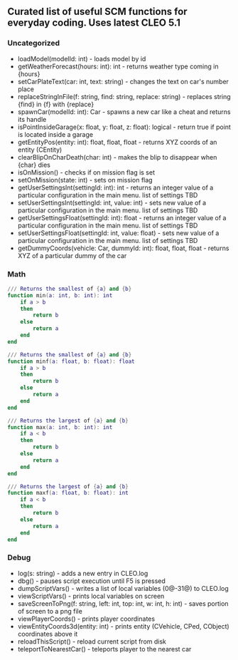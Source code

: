 ## Curated list of useful SCM functions for everyday coding. Uses latest CLEO 5.1


### Uncategorized

* loadModel(modelId: int) - loads model by id
* getWeatherForecast(hours: int): int - returns weather type coming in {hours}
* setCarPlateText(car: int, text: string) - changes the text on car's number place
* replaceStringInFile(f: string, find: string, replace: string) - replaces string {find} in {f} with {replace}
* spawnCar(modelId: int): Car - spawns a new car like a cheat and returns its handle
* isPointInsideGarage(x: float, y: float, z: float): logical - return true if point is located inside a garage
* getEntityPos(entity: int): float, float, float - returns XYZ coords of an entity (CEntity)
* clearBlipOnCharDeath(char: int) - makes the blip to disappear when {char} dies
* isOnMission() - checks if on mission flag is set
* setOnMission(state: int) - sets on mission flag
* getUserSettingsInt(settingId: int): int - returns an integer value of a particular configuration in the main menu. list of settings TBD
* setUserSettingsInt(settingId: int, value: int) - sets new value of a particular configuration in the main menu. list of settings TBD
* getUserSettingsFloat(settingId: int): float - returns an integer value of a particular configuration in the main menu. list of settings TBD
* setUserSettingsFloat(settingId: int, value: float) - sets new value of a particular configuration in the main menu. list of settings TBD
* getDummyCoords(vehicle: Car, dummyId: int): float, float, float - returns XYZ of a particular dummy of the car

### Math
```lua
/// Returns the smallest of {a} and {b}
function min(a: int, b: int): int
    if a > b 
    then
        return b
    else
        return a
    end
end
```
```lua
/// Returns the smallest of {a} and {b}
function minf(a: float, b: float): float
    if a > b 
    then
        return b
    else
        return a
    end
end
```

```lua
/// Returns the largest of {a} and {b}
function max(a: int, b: int): int
    if a < b 
    then
        return b
    else
        return a
    end
end
```
```lua
/// Returns the largest of {a} and {b}
function maxf(a: float, b: float): int
    if a < b 
    then
        return b
    else
        return a
    end
end
```

### Debug
* log(s: string) - adds a new entry in CLEO.log
* dbg() - pauses script execution until F5 is pressed
* dumpScriptVars() - writes a list of local variables (0@-31@) to CLEO.log
* viewScriptVars() - prints local variables on screen
* saveScreenToPng(f: string, left: int, top: int, w: int, h: int) - saves portion of screen to a png file
* viewPlayerCoords() - prints player coordinates
* viewEntityCoords3d(entity: int) - prints entity (CVehicle, CPed, CObject) coordinates above it
* reloadThisScript() - reload current script from disk
* teleportToNearestCar() - teleports player to the nearest car
